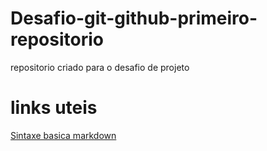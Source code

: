 # Desafio-git-github-primeiro-repositorio
repositorio criado para o desafio de projeto 
# links uteis 
[Sintaxe basica markdown](https://www.markdownguide.org/getting-started/)
